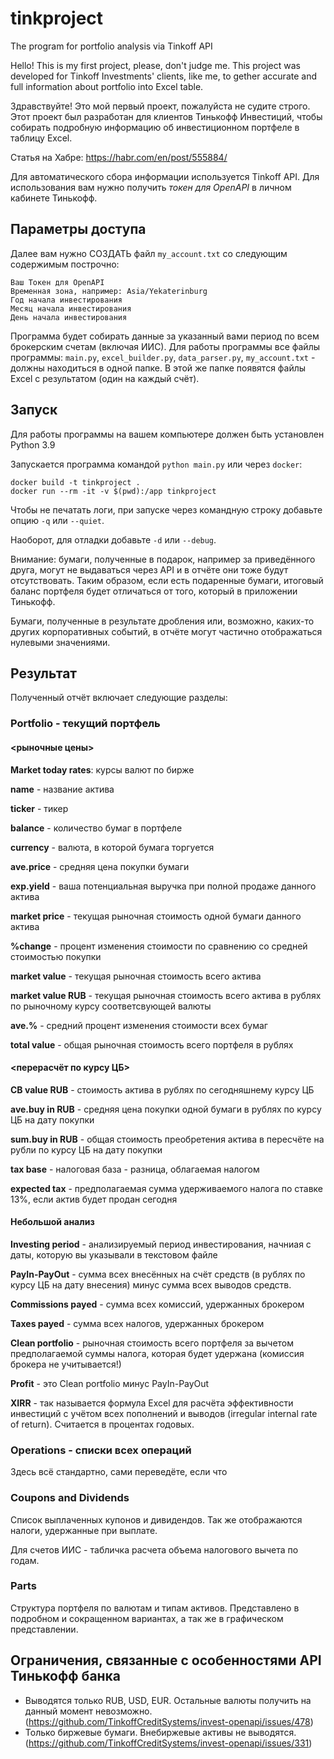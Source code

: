 # tinkproject
The program for portfolio analysis via Tinkoff API

Hello! This is my first project, please, don't judge me. This project was developed for Tinkoff Investments' clients, like me, to gether accurate and full information about portfolio into Excel table.

Здравствуйте! Это мой первый проект, пожалуйста не судите строго. Этот проект был разработан для клиентов Тинькофф Инвестиций, чтобы собирать подробную информацию об инвестиционном портфеле в таблицу Excel.

Статья на Хабре: https://habr.com/en/post/555884/

Для автоматического сбора информации используется Tinkoff API. Для использования вам нужно получить *токен для OpenAPI* в личном кабинете Тинькофф.

## Параметры доступа

Далее вам нужно СОЗДАТЬ файл `my_account.txt` со следующим содержимым построчно:

```text
Ваш Токен для OpenAPI
Временная зона, например: Asia/Yekaterinburg
Год начала инвестирования
Месяц начала инвестирования
День начала инвестирования
```

Программа будет собирать данные за указанный вами период по всем брокерским счетам (включая ИИС). Для работы программы все файлы программы: `main.py`, `excel_builder.py`, `data_parser.py`, `my_account.txt` - должны находиться в одной папке. В этой же папке появятся файлы Excel с результатом (один на каждый счёт).

## Запуск

Для работы программы на вашем компьютере должен быть установлен Python 3.9

Запускается программа командой `python main.py` или через `docker`:
```
docker build -t tinkproject .
docker run --rm -it -v $(pwd):/app tinkproject
```

Чтобы не печатать логи, при запуске через командную строку добавьте опцию `-q` или `--quiet`.

Наоборот, для отладки добавьте `-d` или `--debug`.

Внимание: бумаги, полученные в подарок, например за приведённого друга, могут не выдаваться через API и в отчёте они тоже будут отсутствовать. Таким образом, если есть подаренные бумаги, итоговый баланс портфеля будет отличаться от того, который в приложении Тинькофф.

Бумаги, полученные в результате дробления или, возможно, каких-то других корпоративных событий, в отчёте могут частично отображаться нулевыми значениями.

## Результат

Полученный отчёт включает следующие разделы:

### Portfolio - текущий портфель

#### <рыночные цены>

**Market today rates**: курсы валют по бирже

**name** - название актива

**ticker** - тикер

**balance** - количество бумаг в портфеле

**currency** - валюта, в которой бумага торгуется

**ave.price** - средняя цена покупки бумаги

**exp.yield** - ваша потенциальная выручка при полной продаже данного актива

**market price** - текущая рыночная стоимость одной бумаги данного актива

**%change** - процент изменения стоимости по сравнению со средней стоимостью покупки

**market value** - текущая рыночная стоимость всего актива

**market value RUB** - текущая рыночная стоимость всего актива в рублях по рыночному курсу соответсвующей валюты

**ave.%** - средний процент изменения стоимости всех бумаг

**total value** - общая рыночная стоимость всего портфеля в рублях

#### <перерасчёт по курсу ЦБ>

**CB value RUB** - стоимость актива в рублях по сегодняшнему курсу ЦБ

**ave.buy in RUB** - средняя цена покупки одной бумаги в рублях по курсу ЦБ на дату покупки

**sum.buy in RUB** - общая стоимость преобретения актива в пересчёте на рубли по курсу ЦБ на дату покупки

**tax base** - налоговая база - разница, облагаемая налогом

**expected tax** - предполагаемая сумма удерживаемого налога по ставке 13%, если актив будет продан сегодня

#### Небольшой анализ

**Investing period** - анализируемый период инвестирования, начниая с даты, которую вы указывали в текстовом файле

**PayIn-PayOut** - сумма всех внесённых на счёт средств (в рублях по курсу ЦБ на дату внесения) минус сумма всех выводов средств.

**Commissions payed** - сумма всех комиссий, удержанных брокером

**Taxes payed** - сумма всех налогов, удержанных брокером

**Clean portfolio** - рыночная стоимость всего портфеля за вычетом предполагаемой суммы налога, которая будет удержана (комиссия брокера не учитывается!)

**Profit** - это Clean portfolio минус PayIn-PayOut

**XIRR** - так называется формула Excel для расчёта эффективности инвестиций с учётом всех пополнений и выводов (irregular internal rate of return). Считается в процентах годовых.

### Operations - списки всех операций

Здесь всё стандартно, сами переведёте, если что

### Coupons and Dividends

Список выплаченных купонов и дивидендов. Так же отображаются налоги, удержанные при выплате.

Для счетов ИИС - табличка расчета объема налогового вычета по годам.

### Parts

Структура портфеля по валютам и типам активов. Представлено в подробном и сокращенном вариантах, а так же в графическом представлении.

## Ограничения, связанные с особенностями API Тинькофф банка

* Выводятся только RUB, USD, EUR. Остальные валюты получить на данный момент невозможно. (https://github.com/TinkoffCreditSystems/invest-openapi/issues/478)
* Только биржевые бумаги. Внебиржевые активы не выводятся. (https://github.com/TinkoffCreditSystems/invest-openapi/issues/331)
